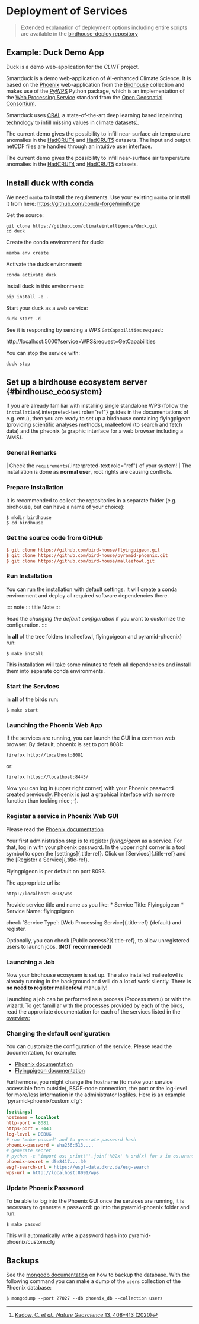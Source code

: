 # Deployment of Services

> Extended explanation of deployment options including entire scripts are available in the [birdhouse-deploy repository](https://birdhouse-deploy.readthedocs.io/en/latest/) 

## Example: Duck Demo App

Duck is a demo web-application for the *CLINT* project.

Smartduck is a demo web-application of AI-enhanced Climate Science.
It is based on the [Phoenix](https://pyramid-phoenix.readthedocs.io/en/latest/) web-application from the [Birdhouse](http://bird-house.github.io/) collection and makes use of the [PyWPS](https://pywps.org/) Python package, which is an implementation of the [Web Processing Service](https://www.ogc.org/standards/wps) standard from the [Open Geospatial Consortium](https://www.ogc.org/).

Smartduck uses [CRAI](https://github.com/FREVA-CLINT/climatereconstructionAI/tree/clint), a state-of-the-art deep learning based inpainting technology to infill missing values in climate datasets[^1].

The current demo gives the possibility to infill near-surface air temperature anomalies in the [HadCRUT4](https://www.metoffice.gov.uk/hadobs/hadcrut4/) and [HadCRUT5](https://www.metoffice.gov.uk/hadobs/hadcrut5/) datasets. The input and output netCDF files are handled through an intuitive user interface.

[^1]: [Kadow, C. *et al.*, *Nature Geoscience* 13, 408–413 (2020)](http://dx.doi.org/10.1038/s41561-020-0582-5)


The current demo gives the possibility to infill near-surface air temperature anomalies in the [HadCRUT4](https://www.metoffice.gov.uk/hadobs/hadcrut4/) and [HadCRUT5](https://www.metoffice.gov.uk/hadobs/hadcrut5/) datasets.

## Install duck with conda

We need `mamba` to install the requirements.
Use your existing `mamba` or install it from here:
https://github.com/conda-forge/miniforge

Get the source:
```
git clone https://github.com/climateintelligence/duck.git
cd duck
```

Create the conda environment for duck:
```
mamba env create
```

Activate the duck environment:
```
conda activate duck
```

Install duck in this environment:
```
pip install -e .
```

Start your duck as a web service:
```
duck start -d
```

See it is responding by sending a WPS `GetCapabilities` request:

http://localhost:5000?service=WPS&request=GetCapabilities

You can stop the service with:
```
duck stop
```


## Set up a birdhouse ecosystem server {#birdhouse_ecosystem}

If you are already familiar with installing single standalone WPS
(follow the `installation`{.interpreted-text role="ref"} guides in the
documentations of e.g. emu), then you are ready to set up a birdhouse
containing flyingpigeon (providing scientific analyses methods),
malleefowl (to search and fetch data) and the pheonix (a graphic
interface for a web browser including a WMS).

### General Remarks

| Check the `requirements`{.interpreted-text role="ref"} of your system!
| The installation is done as **normal user**, root rights are causing
  conflicts.

### Prepare Installation

It is recommended to collect the repositories in a separate folder (e.g.
birdhouse, but can have a name of your choice):

    $ mkdir birdhouse
    $ cd birdhouse

### Get the source code from GitHub

``` ini
$ git clone https://github.com/bird-house/flyingpigeon.git
$ git clone https://github.com/bird-house/pyramid-phoenix.git
$ git clone https://github.com/bird-house/malleefowl.git
```

### Run Installation

You can run the installation with default settings. It will create a
conda environment and deploy all required software dependencies there.

:::: note
::: title
Note
:::

Read the *changing the default configuration* if you want to customize
the configuration.
::::

In **all** of the tree folders (malleefowl, flyingpigeon and
pyramid-phoenix) run:

    $ make install

This installation will take some minutes to fetch all dependencies and
install them into separate conda environments.


### Start the Services

in **all** of the birds run:

    $ make start

### Launching the Phoenix Web App

If the services are running, you can launch the GUI in a common web
browser. By default, phoenix is set to port 8081:

    firefox http://localhost:8081

or:

    firefox https://localhost:8443/

Now you can log in (upper right corner) with your Phoenix password
created previously. Phoenix is just a graphical interface with no more
function than looking nice ;-).

### Register a service in Phoenix Web GUI


Please read the [Phoenix documentation](https://pyramid-phoenix.readthedocs.io/en/latest/user_guide.html#)

Your first administration step is to register *flyingpigeon* as a
service. For that, log in with your phoenix password. In the upper right
corner is a tool symbol to open the [settings]{.title-ref}. Click on
[Services]{.title-ref} and the [Register a Service]{.title-ref}.

Flyingpigeon is per default on port 8093.

The appropriate url is:

    http://localhost:8093/wps

Provide service title and name as you like: \* Service Title:
Flyingpigeon \* Service Name: flyingpigeon

check \`Service Type\`: [Web Processing Service]{.title-ref} (default)
and register.

Optionally, you can check [Public access?]{.title-ref}, to allow
unregistered users to launch jobs. (**NOT recommended**)

### Launching a Job

Now your birdhouse ecosysem is set up. The also installed malleefowl is
already running in the background and will do a lot of work silently.
There is **no need to register malleefowl** manually!

Launching a job can be performed as a process (Process menu) or with the
wizard. To get familliar with the processes provided by each of the
birds, read the approriate documentation for each of the services listed
in the [overview:](http://birdhouse.readthedocs.io/en/latest/index.html)

### Changing the default configuration

You can customize the configuration of the service. Please read the
documentation, for example:

-   [Phoenix
    documentation](https://pyramid-phoenix.readthedocs.io/en/latest/configuration.html)
-   [Flyingpigeon
    documentation](https://flyingpigeon.readthedocs.io/en/latest/configuration.html)

Furthermore, you might change the hostname (to make your service
accessible from outside), ESGF-node connection, the port or the
log-level for more/less information in the administrator logfiles. Here
is an example \`pyramid-phoenix/custom.cfg\`:

``` ini
[settings]
hostname = localhost
http-port = 8081
https-port = 8443
log-level = DEBUG
# run 'make passwd' and to generate password hash
phoenix-password = sha256:513....
# generate secret
# python -c "import os; print(''.join('%02x' % ord(x) for x in os.urandom(16)))"
phoenix-secret = d5e8417....30
esgf-search-url = https://esgf-data.dkrz.de/esg-search
wps-url = http://localhost:8091/wps
```

### Update Phoenix Password

To be able to log into the Phoenix GUI once the services are running, it
is necessary to generate a password: go into the pyramid-phoenix folder
and run:

    $ make passwd

This will automatically write a password hash into
pyramid-phoenix/custom.cfg

## Backups

See the [mongodb
documentation](https://docs.mongodb.com/manual/core/backups/) on how to
backup the database. With the following command you can make a dump of
the `users` collection of the Phoenix database:

    $ mongodump --port 27027 --db phoenix_db --collection users

